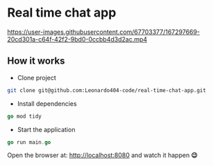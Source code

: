 # Real time chat app

https://user-images.githubusercontent.com/67703377/167297669-20cd301a-c64f-42f2-9bd0-0ccbb4d3d2ac.mp4

## How it works

- Clone project

```bash
git clone git@github.com:Leonardo404-code/real-time-chat-app.git
```

- Install dependencies

```go
go mod tidy
```

- Start the application

```go
go run main.go
```

Open the browser at: [http://localhost:8080](http://localhost:8080/) and watch it happen **😉**
